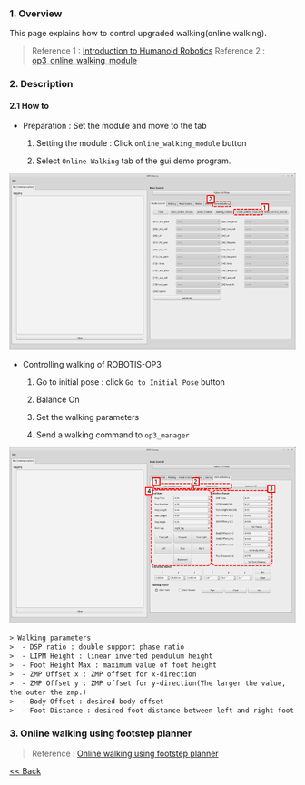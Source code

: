 ### 1. Overview   
This page explains how to control upgraded walking(online walking).  
> Reference 1 : [Introduction to Humanoid Robotics]
> Reference 2 : [op3_online_walking_module]

### 2. Description
#### 2.1 How to
 - Preparation : Set the module and move to the tab
   1. Setting the module : Click `online_walking_module` button

   2. Select `Online Walking` tab of the gui demo program.

  <img src="https://github.com/ROBOTIS-GIT/ROBOTIS-Documents/blob/master/wiki-images/ROBOTIS-OP3/op3_online_walking_01.png?raw=true" align="bottom"/>   


 - Controlling walking of ROBOTIS-OP3
    1. Go to initial pose : click `Go to Initial Pose` button

    2. Balance On   

    3. Set the walking parameters    

    4. Send a walking command to `op3_manager`

  <img src="https://github.com/ROBOTIS-GIT/ROBOTIS-Documents/blob/master/wiki-images/ROBOTIS-OP3/op3_online_walking_02.png?raw=true" align="bottom"/>  


    > Walking parameters
    >  - DSP ratio : double support phase ratio
    >  - LIPM Height : linear inverted pendulum height
    >  - Foot Height Max : maximum value of foot height
    >  - ZMP Offset x : ZMP offset for x-direction
    >  - ZMP Offset y : ZMP offset for y-direction(The larger the value, the outer the zmp.)
    >  - Body Offset : desired body offset
    >  - Foot Distance : desired foot distance between left and right foot

### 3. Online walking using footstep planner
  > Reference : [Online walking using footstep planner]  

[&lt;&lt; Back](OP3-User's-Guide.md)

[Introduction to Humanoid Robotics]:http://www.springer.com/gp/book/9783642545351
[op3_online_walking_module]:[op3_online_walking_module.md]
[Online walking using footstep planner]:[OP3-How-to-control-upgraded-walking-using-footstep-planner.md]
